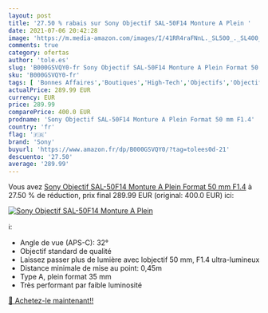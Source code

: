 ```yaml
---
layout: post
title: '27.50 % rabais sur Sony Objectif SAL-50F14 Monture A Plein '
date: 2021-07-06 20:42:28
image: 'https://m.media-amazon.com/images/I/41RR4raFNnL._SL500_._SL400_.jpg'
comments: true
category: ofertas
author: 'tole.es'
slug: 'B000GSVQY0-fr Sony Objectif SAL-50F14 Monture A Plein Format 50 mm F1.4'
sku: 'B000GSVQY0-fr'
tags: [ 'Bonnes Affaires','Boutiques','High-Tech','Objectifs','Objectifs pour appareils photo reflex et hybrides','Objectifs pour reflex','Photo et caméscopes','sony', ]
actualPrice: 289.99 EUR
currency: EUR
price: 289.99
comparePrice: 400.0 EUR
prodname: 'Sony Objectif SAL-50F14 Monture A Plein Format 50 mm F1.4'
country: 'fr'
flag: '🇫🇷'
brand: 'Sony'
buyurl: 'https://www.amazon.fr/dp/B000GSVQY0/?tag=tolees0d-21'
descuento: '27.50'
average: '289.99'
---
```


Vous avez [Sony Objectif SAL-50F14 Monture A Plein Format 50 mm F1.4](https://www.amazon.fr/dp/B000GSVQY0/?tag=tolees0d-21)  à  27.50 % de réduction, prix final  289.99 EUR (original: 400.0 EUR) ici:

[![Sony Objectif SAL-50F14 Monture A Plein ](https://m.media-amazon.com/images/I/41RR4raFNnL._SL500_._SL400_.jpg)](https://www.amazon.fr/dp/B000GSVQY0/?tag=tolees0d-21)

ℹ️:

- Angle de vue (APS-C): 32°
- Objectif standard de qualité
- Laissez passer plus de lumière avec lobjectif 50 mm, F1.4 ultra-lumineux
- Distance minimale de mise au point: 0,45m
- Type A, plein format 35 mm
- Très performant par faible luminosité

[🛒 Achetez-le maintenant!!](https://www.amazon.fr/dp/B000GSVQY0/?tag=tolees0d-21)
